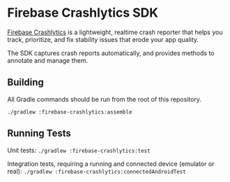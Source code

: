 # Firebase Crashlytics SDK

[Firebase Crashlytics](https://firebase.google.com/docs/crashlytics/) is a lightweight, realtime
crash reporter that helps you track, prioritize, and fix stability issues that erode your app
quality.

The SDK captures crash reports automatically, and provides methods to annotate and manage them.

## Building

All Gradle commands should be run from the root of this repository.

`./gradlew :firebase-crashlytics:assemble`

## Running Tests

Unit tests:
`./gradlew :firebase-crashlytics:test`

Integration tests, requiring a running and connected device (emulator or real):
`./gradlew :firebase-crashlytics:connectedAndroidTest`
